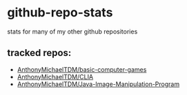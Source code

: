 # github-repo-stats

stats for many of my other github repositories

## tracked repos:
- [AnthonyMichaelTDM/basic-computer-games](https://anthonymichaeltdm.github.io/my-repo-stats/AnthonyMichaelTDM/basic-computer-games/latest-report/report.html)
- [AnthonyMichaelTDM/CLIA](https://anthonymichaeltdm.github.io/my-repo-stats/AnthonyMichaelTDM/CLIA/latest-report/report.html)
- [AnthonyMichaelTDM/Java-Image-Manipulation-Program](https://anthonymichaeltdm.github.io/my-repo-stats/AnthonyMichaelTDM/Java-Image-Manipulation-Program/latest-report/report.html)
